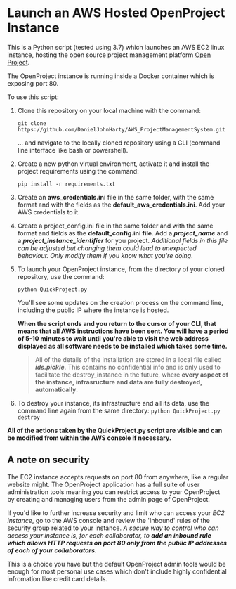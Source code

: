 # Launch an AWS Hosted OpenProject Instance

This is a Python script (tested using 3.7) which launches an AWS EC2 linux instance, hosting the open source project management platform [Open Project](https://www.openproject.org).

The OpenProject instance is running inside a Docker container which is exposing port 80.



To use this script:

1. Clone this repository on your local machine with the command:

    ```git clone https://github.com/DanielJohnHarty/AWS_ProjectManagementSystem.git```

    ... and navigate to the locally cloned repository using a CLI (command line interface like bash or powershell).

2. Create a new python virtual environment, activate it and install the project requirements using the command:

    ```pip install -r requirements.txt```

3. Create an **aws_credentials.ini** file in the same folder, with the same format and with the fields as the **default_aws_credentials.ini**. Add your AWS credentials to it.

4. Create a project_config.ini file in the same folder and with the same format and fields as the **default_config.ini file**. Add a ***project_name*** and a ***project_instance_identifier*** for you project. *Additional fields in this file can be adjusted but changing them could lead to unexpected behaviour. Only modify them if you know what you're doing*. 

5. To launch your OpenProject instance, from the directory of your cloned repository, use the command:

    ```python QuickProject.py```

    You'll see some updates on the creation process on the command line, including the public IP where the instance is hosted.

    **When the script ends and you return to the cursor of your CLI, that means that all AWS instructions have been sent. You will have a period of 5-10 minutes to wait until you're able to visit the web address displayed as all software needs to be installed which takes some time.**
    

    > All of the details of the installation are stored in a local file called ***ids.pickle***. This contains no confidential info and is only used to facilitate the destroy_instance in the future, where **every aspect of the instance, infrasructure and data are fully destroyed, automatically**.

6. To destroy your instance, its infrastructure and all its data, use the command line again from the same directory:
    ```python QuickProject.py destroy```

**All of the actions taken by the QuickProject.py script are visible and can be modified from within the AWS console if necessary.**

## A note on security
The EC2 instance accepts requests on port 80 from anywhere, like a regular website might. The OpenProject application has a full suite of user administration tools meaning you can restrict access to your OpenProject by creating and managing users from the admin page of OpenProject. 

If you'd like to further increase security and limit who can access your *EC2 instance*, go to the AWS console and review the 'Inbound' rules of the security group related to your instance. *A secure way to control who can access your instance is, for each collaborator, to **add an inbound rule which allows HTTP requests on port 80 only from the public IP addresses of each of your collaborators.***

This is a choice you have but the default OpenProject admin tools would be enough for most personal use cases which don't include highly confidential infromation like credit card details.